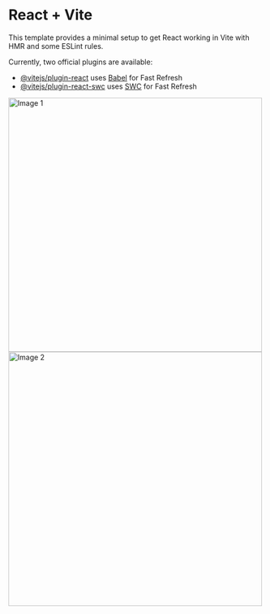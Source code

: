 # React + Vite

This template provides a minimal setup to get React working in Vite with HMR and some ESLint rules.

Currently, two official plugins are available:

- [@vitejs/plugin-react](https://github.com/vitejs/vite-plugin-react/blob/main/packages/plugin-react/README.md) uses [Babel](https://babeljs.io/) for Fast Refresh
- [@vitejs/plugin-react-swc](https://github.com/vitejs/vite-plugin-react-swc) uses [SWC](https://swc.rs/) for Fast Refresh

<img src="https://github.com/user-attachments/assets/94a70e92-6fe4-4670-be92-978bb8699365" alt="Image 1" width="500px">
<img src="https://github.com/user-attachments/assets/5e0b1cfe-ee5e-4d09-bf26-56f3f00bda6b" alt="Image 2" width="500px">
